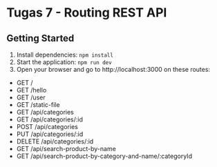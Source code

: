 # Tugas 7 - Routing REST API

## Getting Started

1. Install dependencies: `npm install`
2. Start the application: `npm run dev`
3. Open your browser and go to http://localhost:3000 on these routes:
* GET /
* GET /hello
* GET /user
* GET /static-file
* GET /api/categories
* GET /api/categories/:id
* POST /api/categories
* PUT /api/categories/:id
* DELETE /api/categories/:id
* GET /api/search-product-by-name
* GET /api/search-product-by-category-and-name/:categoryId